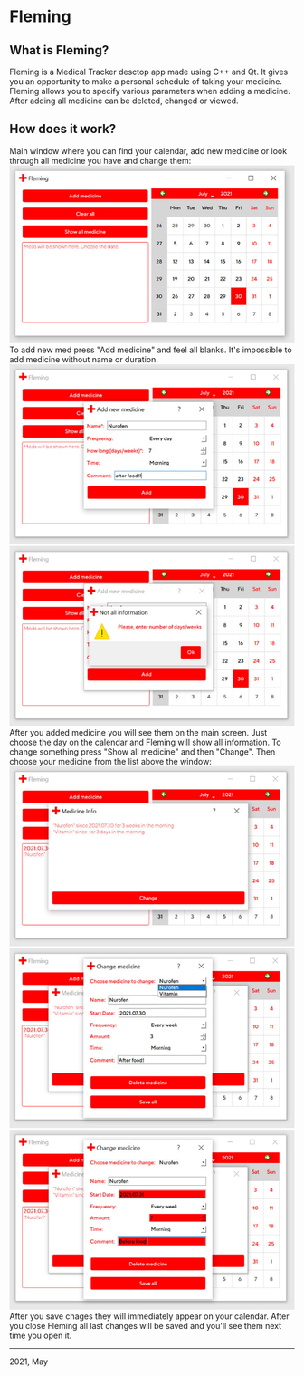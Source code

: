 # Fleming
## What is Fleming?
Fleming is a Medical Tracker desctop app made using C++ and Qt. It gives you an opportunity to make a personal schedule of taking your medicine. Fleming allows you to specify various parameters when adding a medicine. After adding all medicine can be deleted, changed or viewed.
## How does it work?
Main window where you can find your calendar, add new medicine or look through all medicine you have and change them: <br>
![Main window](/screenshots/mainwindow.jpg) <br>
To add new med press "Add medicine" and feel all blanks. It's impossible to add medicine without name or duration. <br>
![Adding window](/screenshots/addmedicine.jpg) <br>
![Notification](/screenshots/notification.jpg) <br>
After you added medicine you will see them on the main screen. Just choose the day on the calendar and Fleming will show all information. To change something press "Show all medicine" and then "Change". Then choose your medicine from the list above the window: <br>
![Show all window](/screenshots/allmedicine.jpg) <br>
![Change window](/screenshots/changemedicine.jpg) <br>
![Unsaved changes](/screenshots/unsavedchanges.jpg) <br>
After you save chages they will immediately appear on your calendar. After you close Fleming all last changes will be saved and you'll see them next time you open it.
<hr>
2021, May
